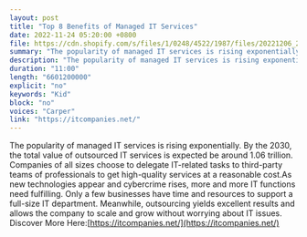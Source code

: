 ```yaml
---
layout: post
title: "Top 8 Benefits of Managed IT Services"
date: 2022-11-24 05:20:00 +0800
file: https://cdn.shopify.com/s/files/1/0248/4522/1987/files/20221206_2.mp3?v=1670326921
summary: "The popularity of managed IT services is rising exponentially. By the 2030, the total value of outsourced IT services is expected be around 1.06 trillion. Companies of all sizes choose to delegate IT-related tasks to third-party teams of professionals to get high-quality services at a reasonable cost.As new technologies appear and cybercrime rises, more and more IT functions need fulfilling. Only a few businesses have time and resources to support a full-size IT department. Meanwhile, outsourcing yields excellent results and allows the company to scale and grow without worrying about IT issues."
description: "The popularity of managed IT services is rising exponentially. By the 2030, the total value of outsourced IT services is expected be around 1.06 trillion. Companies of all sizes choose to delegate IT-related tasks to third-party teams of professionals to get high-quality services at a reasonable cost.As new technologies appear and cybercrime rises, more and more IT functions need fulfilling. Only a few businesses have time and resources to support a full-size IT department. Meanwhile, outsourcing yields excellent results and allows the company to scale and grow without worrying about IT issues.Discover More Here:<a href='https://itcompanies.net/'>https://itcompanies.net/</a>"
duration: "11:00"
length: "6601200000"
explicit: "no"
keywords: "Kid"
block: "no"
voices: "Carper"
link: "https://itcompanies.net/"
---
```


The popularity of managed IT services is rising exponentially. By the 2030, the total value of outsourced IT services is expected be around 1.06 trillion. Companies of all sizes choose to delegate IT-related tasks to third-party teams of professionals to get high-quality services at a reasonable cost.As new technologies appear and cybercrime rises, more and more IT functions need fulfilling. Only a few businesses have time and resources to support a full-size IT department. Meanwhile, outsourcing yields excellent results and allows the company to scale and grow without worrying about IT issues. Discover More Here:[https://itcompanies.net/](https://itcompanies.net/)
